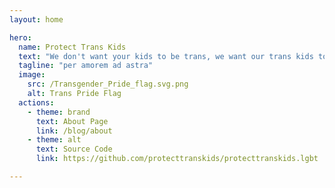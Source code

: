 ```yaml
---
layout: home

hero:
  name: Protect Trans Kids
  text: "We don't want your kids to be trans, we want our trans kids to survive."
  tagline: "per amorem ad astra"
  image:
    src: /Transgender_Pride_flag.svg.png
    alt: Trans Pride Flag
  actions:
    - theme: brand
      text: About Page
      link: /blog/about
    - theme: alt
      text: Source Code
      link: https://github.com/protecttranskids/protecttranskids.lgbt

---
```

